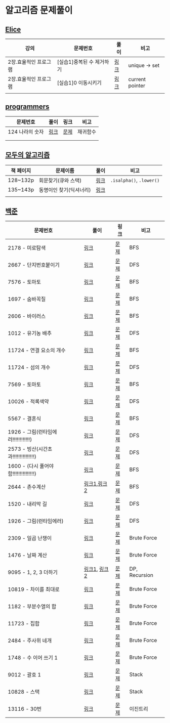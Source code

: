 # 알고리즘 문제풀이

## [Elice](./Elice)

| 강의                  | 문제번호                  | 풀이                   | 비고            |
| --------------------- | ------------------------- | ---------------------- | --------------- |
| 2장.효율적인 프로그램 | [실습1]중복된 수 제거하기 | [링크](./Elice/2_1.md) | unique → set    |
| 2장.효율적인 프로그램 | [실습1]0 이동시키기       | [링크](./Elice/2_2.md) | current pointer |
|                       |                           |                        |                 |



## [programmers](./programmers)
| 문제번호        | 풀이                  | 링크                                                         | 비고     |
| --------------- | --------------------- | ------------------------------------------------------------ | -------- |
| 124 나라의 숫자 | [링크](./boj/1001.py) | [문제](https://programmers.co.kr/learn/courses/30/lessons/12899) | 재귀함수 |
|                 |                       |                                                              |          |
|                 |                       |                                                              |          |



## [모두의 알고리즘](./necessary)

| 책 페이지 | 문제이름                | 풀이                           | 비고                      |
| --------- | ----------------------- | ------------------------------ | ------------------------- |
| 128~132p  | 회문찾기(큐와 스택)     | [링크](./necessary/11_16.md)   | `.isalpha()`,  `.lower()` |
| 135~143p  | 동명이인 찾기(딕셔너리) | [링크](./necessary/11_16_1.md) |                           |
|           |                         |                                |                           |





## [백준](./boj)
| 문제번호              | 풀이                          | 링크                                         | 비고 |
| --------------------- | ----------------------------- | -------------------------------------------- | ---- |
| 2178 - 미로탐색       | [링크](./boj/dfs&bfs/2178.py) | [문제](https://www.acmicpc.net/problem/2178) | BFS  |
| 2667 - 단지번호붙이기 | [링크](./boj/dfs&bfs/2667.py) | [문제](https://www.acmicpc.net/problem/2667) | DFS  |
| 7576 - 토마토         | [링크](./boj/dfs&bfs/7576.py) | [문제](https://www.acmicpc.net/problem/7576) | BFS  |
| 1697 - 숨바꼭질       | [링크](./boj/dfs&bfs/1697.py) | [문제](https://www.acmicpc.net/problem/1697) | BFS  |
| 2606 - 바이러스       | [링크](./boj/dfs&bfs/2606.py) | [문제](https://www.acmicpc.net/problem/2606) | BFS  |
| 1012 - 유기농 배추    | [링크](./boj/dfs&bfs/1012.py) | [문제](https://www.acmicpc.net/problem/1012) | DFS  |
| 11724 - 연결 요소의 개수    | [링크](./boj/dfs&bfs/11724.py) | [문제](https://www.acmicpc.net/problem/11724) | BFS  |
| 11724 - 섬의 개수    | [링크](./boj/dfs&bfs/4963.py) | [문제](https://www.acmicpc.net/problem/4963) | DFS  |
| 7569 - 토마토 | [링크](./boj/dfs&bfs/7569.py) | [문제](https://www.acmicpc.net/problem/7569) | BFS |
| 10026 - 적록색약 | [링크](./boj/dfs&bfs/10026.py) | [문제](https://www.acmicpc.net/problem/10026) | DFS |
| 5567 - 결혼식 | [링크](./boj/dfs&bfs/5567.py) | [문제](https://www.acmicpc.net/problem/5567) | BFS |
| 1926 - 그림(런타임에러!!!!!!!!!!!!) | [링크](./boj/dfs&bfs/1926.py) | [문제](https://www.acmicpc.net/problem/1926) | DFS |
| 2573 - 빙산(시간초과!!!!!!!!!!!!!!!) | [링크](./boj/dfs&bfs/2573.py) | [문제](https://www.acmicpc.net/problem/2573) | DFS |
| 1600 - (다시 풀어야함!!!!!!!!!!!!!!!) | [링크](./boj/dfs&bfs/1600.py) | [문제](https://www.acmicpc.net/problem/1600) | BFS |
| 2644 - 촌수계산 | [링크1](./boj/dfs&bfs/2644.py),[링크2](./boj/dfs&bfs/2644-(1).py) | [문제](https://www.acmicpc.net/problem/2644) | BFS |
| 1520 - 내리막 길 | [링크](./boj/dfs&bfs/1520.py) | [문제](https://www.acmicpc.net/problem/1520) | DFS |
| 1926 - 그림(런타임에러) | [링크](./boj/dfs&bfs/1926.py) | [문제](https://www.acmicpc.net/problem/1926) | DFS |
| 2309 - 일곱 난쟁이 | [링크](./boj/brute_force/2309.py) | [문제](https://www.acmicpc.net/problem/2309) | Brute Force |
| 1476 - 날짜 계산 | [링크](./boj/brute_force/1476.py) | [문제](https://www.acmicpc.net/problem/1476) | Brute Force |
| 9095 - 1, 2, 3 더하기 | [링크1](./boj/brute_force/9095.py), [링크2](./boj/brute_force/9095-(1).py)| [문제](https://www.acmicpc.net/problem/9095) | DP,  Recursion |
| 10819 - 차이를 최대로                 | [링크](./boj/brute_force/10819.py) | [문제](https://www.acmicpc.net/problem/10819) | Brute Force |
| 1182 - 부분수열의 합 | [링크](./boj/brute_force/1182.py) | [문제](https://www.acmicpc.net/problem/1182) | Brute Force |
| 11723 - 집합 | [링크](./boj/brute_force/11723.py) | [문제](https://www.acmicpc.net/problem/11723) | Brute Force |
| 2484 - 주사위 네개 | [링크](./boj/brute_force/2484.py) | [문제](https://www.acmicpc.net/problem/2484) | Brute Force |
| 1748 - 수 이어 쓰기 1 | [링크](./boj/brute_force/1748.py) | [문제](https://www.acmicpc.net/problem/1748) | Brute Force |
| 9012 - 괄호 1 | [링크](./boj/data_structure/9012.py) | [문제](https://www.acmicpc.net/problem/9012) | Stack |
| 10828 - 스택 | [링크](./boj/data_structure/10828.py) | [문제](https://www.acmicpc.net/problem/10828) | Stack |
| 13116 - 30번 | [링크](./boj/data_structure/13116.py) | [문제](https://www.acmicpc.net/problem/13116) | 이진트리 |